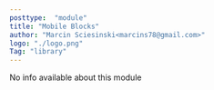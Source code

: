 ```yaml
---
posttype:  "module"  
title: "Mobile Blocks"
author: "Marcin Sciesinski<marcins78@gmail.com>"
logo: "./logo.png"
Tag: "library"
---
```

No info available about this module
